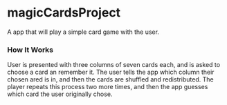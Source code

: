 # magicCardsProject
A app that will play a simple card game with the user.

### How It Works
User is presented with three columns of seven cards each, and is asked to choose a card an remember it. The user tells the app which column their chosen ared is in, and then the cards are shuffled and redistributed. The player repeats this process two more times, and then the app guesses which card the user originally chose. 
